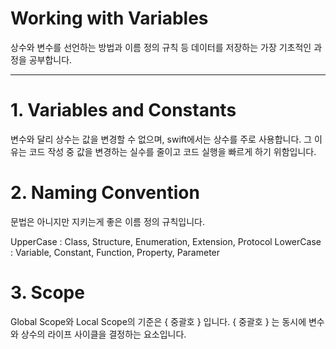 # Working with Variables

상수와 변수를 선언하는 방법과 이름 정의 규칙 등 데이터를 저장하는 가장 기초적인 과정을 공부합니다.

---

# 1. Variables and Constants

변수와 달리 상수는 값을 변경할 수 없으며, swift에서는 상수를 주로 사용합니다. 그 이유는 코드 작성 중 값을 변경하는 실수를 줄이고 코드 실행을 빠르게 하기 위함입니다. 

# 2. Naming Convention

문법은 아니지만 지키는게 좋은 이름 정의 규칙입니다.

UpperCase : Class, Structure, Enumeration, Extension, Protocol
LowerCase : Variable, Constant, Function, Property, Parameter

# 3. Scope

Global Scope와 Local Scope의 기준은 { 중괄호 } 입니다. { 중괄호 } 는 동시에 변수와 상수의 라이프 사이클을 결정하는 요소입니다.
